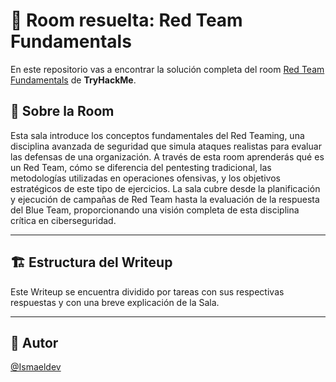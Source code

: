 # 🚪 Room resuelta: Red Team Fundamentals
En este repositorio vas a encontrar la solución completa del room [Red Team Fundamentals](https://tryhackme.com/room/redteamfundamentals) de **TryHackMe**.

## 📝 Sobre la Room
Esta sala introduce los conceptos fundamentales del Red Teaming, una disciplina avanzada de seguridad que simula ataques realistas para evaluar las defensas de una organización. A través de esta room aprenderás qué es un Red Team, cómo se diferencia del pentesting tradicional, las metodologías utilizadas en operaciones ofensivas, y los objetivos estratégicos de este tipo de ejercicios. La sala cubre desde la planificación y ejecución de campañas de Red Team hasta la evaluación de la respuesta del Blue Team, proporcionando una visión completa de esta disciplina crítica en ciberseguridad.

---

## 🏗️ Estructura del Writeup
Este Writeup se encuentra dividido por tareas con sus respectivas respuestas y con una breve explicación de la Sala.

---

## 🥷 Autor
[@Ismaeldev](https://www.ismaeldev.com/)